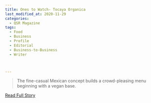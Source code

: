 ```yaml
---
title: Ones to Watch- Tocaya Organica
last_modified_at: 2020-11-29
categories:
  - QSR Magazine
tags:
  - Food
  - Business
  - Profile
  - Editorial 
  - Business-to-Business
  - Writer



---
```


> The fine-casual Mexican concept builds a crowd-pleasing menu beginning with a vegan base. 

<a href="http://www.ourdigitalmags.com/publication/?i=553243&ver=html5&p=29" target="_blank">Read Full Story</a>
